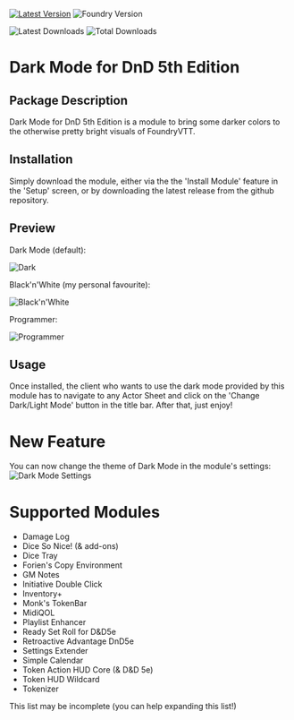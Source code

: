 [![Latest Version](https://img.shields.io/github/v/release/ZeroXNoxus/dark-mode-5e?display_name=tag&sort=semver&label=Latest%20Version)](https://github.com/ZeroXNoxus/dark-mode-5e/releases/latest)
![Foundry Version](https://img.shields.io/endpoint?url=https%3A%2F%2Ffoundryshields.com%2Fversion%3Fstyle%3Dflat%26url%3Dhttps%3A%2F%2Fgithub.com%2FZeroXNoxus%2Fdark-mode-5e%2Freleases%2Fdownload%2Flatest%2Fmodule.json)

![Latest Downloads](https://img.shields.io/github/downloads/ZeroXNoxus/dark-mode-5e/latest/total?color=blue&label=latest%20downloads)
![Total Downloads](https://img.shields.io/github/downloads/ZeroXNoxus/dark-mode-5e/total?color=blue&label=total%20downloads)

# Dark Mode for DnD 5th Edition
## Package Description ##
Dark Mode for DnD 5th Edition is a module to bring some darker colors to the otherwise pretty bright visuals of FoundryVTT.
## Installation ##
Simply download the module, either via the the 'Install Module' feature in the 'Setup' screen, or by downloading the latest release from the github repository.
## Preview ##
Dark Mode (default):

![Dark](https://user-images.githubusercontent.com/29397572/216465787-cc8b17c8-4eea-4a05-9a9a-24c37f1de93e.PNG)

Black'n'White (my personal favourite):

![Black'n'White](https://user-images.githubusercontent.com/29397572/216465867-e6e4ebf8-f7e6-47ba-9ce6-fc42de01ac4a.PNG)

Programmer:

![Programmer](https://user-images.githubusercontent.com/29397572/216465904-7af17624-dbac-4158-a1c8-80634a67d5a9.PNG)

## Usage ##
Once installed, the client who wants to use the dark mode provided by this module has to navigate to any Actor Sheet and click on the 'Change Dark/Light Mode' button in the title bar. After that, just enjoy!
# New Feature #
You can now change the theme of Dark Mode in the module's settings:
![Dark Mode Settings](https://user-images.githubusercontent.com/29397572/216465707-df5e4cf6-f331-4ae2-bf4d-8af2f07b7ac1.PNG)

# Supported Modules #
- Damage Log
- Dice So Nice! (& add-ons)
- Dice Tray
- Forien's Copy Environment
- GM Notes
- Initiative Double Click
- Inventory+
- Monk's TokenBar
- MidiQOL
- Playlist Enhancer
- Ready Set Roll for D&D5e
- Retroactive Advantage DnD5e
- Settings Extender
- Simple Calendar
- Token Action HUD Core (& D&D 5e)
- Token HUD Wildcard
- Tokenizer

This list may be incomplete (you can help expanding this list!)
